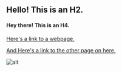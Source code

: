 ## Hello! This is an H2.

#### Hey there! This is an H4.

[Here's a link to a webpage.](https://missouri.instructure.com)

[And Here's a link to the other page on here.](../master/page2.md)

![alt](https://assets.rbl.ms/13910702/980x.jpg "That's a big boy")




